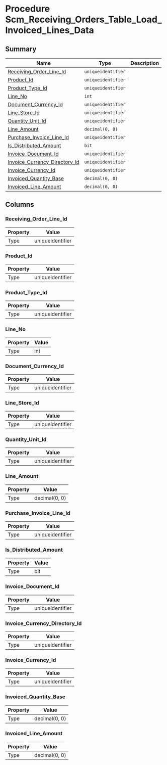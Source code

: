 # Procedure Scm_Receiving_Orders_Table_Load_Invoiced_Lines_Data


## Summary

| Name | Type | Description |
| - | - | --- |
|[Receiving_Order_Line_Id](#receiving_order_line_id)|`uniqueidentifier` ||
|[Product_Id](#product_id)|`uniqueidentifier` ||
|[Product_Type_Id](#product_type_id)|`uniqueidentifier` ||
|[Line_No](#line_no)|`int` ||
|[Document_Currency_Id](#document_currency_id)|`uniqueidentifier` ||
|[Line_Store_Id](#line_store_id)|`uniqueidentifier` ||
|[Quantity_Unit_Id](#quantity_unit_id)|`uniqueidentifier` ||
|[Line_Amount](#line_amount)|`decimal(0, 0)` ||
|[Purchase_Invoice_Line_Id](#purchase_invoice_line_id)|`uniqueidentifier` ||
|[Is_Distributed_Amount](#is_distributed_amount)|`bit` ||
|[Invoice_Document_Id](#invoice_document_id)|`uniqueidentifier` ||
|[Invoice_Currency_Directory_Id](#invoice_currency_directory_id)|`uniqueidentifier` ||
|[Invoice_Currency_Id](#invoice_currency_id)|`uniqueidentifier` ||
|[Invoiced_Quantity_Base](#invoiced_quantity_base)|`decimal(0, 0)` ||
|[Invoiced_Line_Amount](#invoiced_line_amount)|`decimal(0, 0)` ||

## Columns

### Receiving_Order_Line_Id

| Property | Value |
| - | - |
|Type|uniqueidentifier|

### Product_Id

| Property | Value |
| - | - |
|Type|uniqueidentifier|

### Product_Type_Id

| Property | Value |
| - | - |
|Type|uniqueidentifier|

### Line_No

| Property | Value |
| - | - |
|Type|int|

### Document_Currency_Id

| Property | Value |
| - | - |
|Type|uniqueidentifier|

### Line_Store_Id

| Property | Value |
| - | - |
|Type|uniqueidentifier|

### Quantity_Unit_Id

| Property | Value |
| - | - |
|Type|uniqueidentifier|

### Line_Amount

| Property | Value |
| - | - |
|Type|decimal(0, 0)|

### Purchase_Invoice_Line_Id

| Property | Value |
| - | - |
|Type|uniqueidentifier|

### Is_Distributed_Amount

| Property | Value |
| - | - |
|Type|bit|

### Invoice_Document_Id

| Property | Value |
| - | - |
|Type|uniqueidentifier|

### Invoice_Currency_Directory_Id

| Property | Value |
| - | - |
|Type|uniqueidentifier|

### Invoice_Currency_Id

| Property | Value |
| - | - |
|Type|uniqueidentifier|

### Invoiced_Quantity_Base

| Property | Value |
| - | - |
|Type|decimal(0, 0)|

### Invoiced_Line_Amount

| Property | Value |
| - | - |
|Type|decimal(0, 0)|


